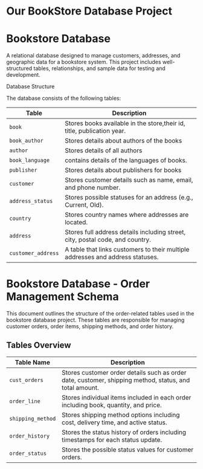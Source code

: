 # Our BookStore Database Project 
# Bookstore Database

A relational database designed to manage customers, addresses, and geographic data for a bookstore system. This project includes well-structured tables, relationships, and sample data for testing and development.

Database Structure

The database consists of the following tables:

| Table            | Description |
|------------------|-------------|
| `book`        | Stores books available in the store,their id, title, publication year. |
| `book_author`        | Stores details about authors of the books|
| `author`        | Stores details of all authors|
| `book_language`        | contains details of the languages of books.|
| `publisher`        | Stores details about publishers for books|
| `customer`        | Stores customer details such as name, email, and phone number. |
| `address_status`  | Stores possible statuses for an address (e.g., Current, Old). |
| `country`         | Stores country names where addresses are located. |
| `address`         | Stores full address details including street, city, postal code, and country. |
| `customer_address`| A table that links customers to their multiple addresses and address statuses. |


# Bookstore Database - Order Management Schema

This document outlines the structure of the order-related tables used in the bookstore database project. These tables are responsible for managing customer orders, order items, shipping methods, and order history.

## Tables Overview

| Table Name         | Description |
|--------------------|-------------|
| `cust_orders`      | Stores customer order details such as order date, customer, shipping method, status, and total amount. |
| `order_line`       | Stores individual items included in each order including book, quantity, and price. |
| `shipping_method`  | Stores shipping method options including cost, delivery time, and active status. |
| `order_history`    | Stores the status history of orders including timestamps for each status update. |
| `order_status`     | Stores the possible status values for customer orders. |

